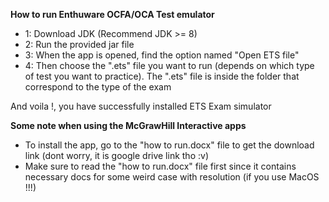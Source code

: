 **How to run Enthuware OCFA/OCA Test emulator**

- 1: Download JDK (Recommend JDK >= 8)
- 2: Run the provided jar file 
- 3: When the app is opened, find the option named "Open ETS file"
- 4: Then choose the ".ets" file you want to run (depends on which type of test you want to practice). The ".ets" file is inside the folder that correspond to the type of the exam

And voila !, you have successfully installed ETS Exam simulator

**Some note when using the McGrawHill Interactive apps**
- To install the app, go to the "how to run.docx" file to get the download link (dont worry, it is google drive link tho :v)
- Make sure to read the "how to run.docx" file first since it contains necessary docs for some weird case with resolution (if you use MacOS !!!)